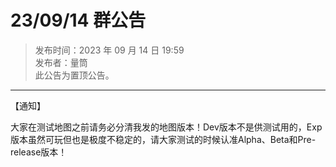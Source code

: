 # 23/09/14 群公告

> 发布时间：2023 年 09 月 14 日 19:59  
  发布者：量筒  
  此公告为置顶公告。

---

【通知】

大家在测试地图之前请务必分清我发的地图版本！Dev版本不是供测试用的，Exp版本虽然可玩但也是极度不稳定的，请大家测试的时候认准Alpha、Beta和Pre-release版本！
